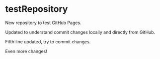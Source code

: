 # testRepository
New repository to test GitHub Pages.

Updated to understand commit changes locally and directly from GitHub.

Fifth line updated, try to commit changes.

Even more changes!
